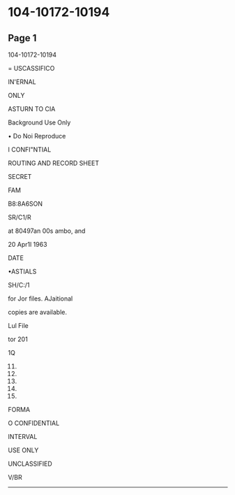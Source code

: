 # 104-10172-10194

## Page 1

104-10172-10194

= USCASSIFICO

IN'ERNAL

ONLY

ASTURN TO CIA

Background Use Only

• Do Noi Reproduce

I CONFI"NTIAL

ROUTING AND RECORD SHEET

SECRET

FAM

B8:8A6SON

SR/C1/R

at 80497an 00s ambo, and

20 Apr1l 1963

DATE

•ASTIALS

SH/C:/1

for Jor files. AJaitional

copies are available.

Lul File

tor 201

1Q

11.

82.

13.

14.

13.

FORMA

O CONFIDENTIAL

INTERVAL

USE ONLY

UNCLASSIFIED

V/BR

---

